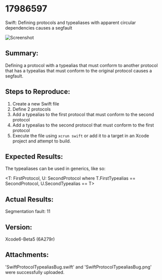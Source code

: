 # 17986597

Swift: Defining protocols and typealiases with apparent circular dependencies causes a segfault

![Screenshot](https://raw.github.com/paulyoung/radars/master/17986597/SwiftProtocolTypealiasBug.png)

## Summary:
Defining a protocol with a typealias that must conform to another protocol that has a typealias that must conform to the original protocol causes a segfault.

## Steps to Reproduce:
1. Create a new Swift file
2. Define 2 protocols
3. Add a typealias to the first protocol that must conform to the second protocol
4. Add a typealias to the second protocol that must conform to the first protocol
5. Execute the file using `xcrun swift` or add it to a target in an Xcode project and attempt to build.

## Expected Results:
The typealiases can be used in generics, like so:

<T: FirstProtocol, U: SecondProtocol where T.FirstTypealias == SecondProtocol, U.SecondTypealias == T>

## Actual Results:
Segmentation fault: 11

## Version:
Xcode6-Beta5 (6A279r)

## Attachments:
'SwiftProtocolTypealiasBug.swift' and 'SwiftProtocolTypealiasBug.png' were successfully uploaded.
